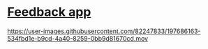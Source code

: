 # [Feedback app](https://frontendella.github.io/feedback-app/)

https://user-images.githubusercontent.com/82247833/197686163-534fbd1e-b9cd-4a40-8259-0bb9d81670cd.mov

